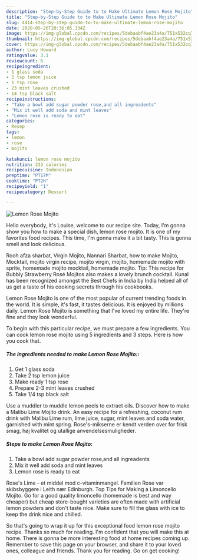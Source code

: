 ```yaml
---
description: "Step-by-Step Guide to to Make Ultimate Lemon Rose Mojito"
title: "Step-by-Step Guide to to Make Ultimate Lemon Rose Mojito"
slug: 4414-step-by-step-guide-to-to-make-ultimate-lemon-rose-mojito
date: 2020-05-26T20:36:05.334Z
image: https://img-global.cpcdn.com/recipes/5debaabf4ae23a4a/751x532cq70/lemon-rose-mojito-recipe-main-photo.jpg
thumbnail: https://img-global.cpcdn.com/recipes/5debaabf4ae23a4a/751x532cq70/lemon-rose-mojito-recipe-main-photo.jpg
cover: https://img-global.cpcdn.com/recipes/5debaabf4ae23a4a/751x532cq70/lemon-rose-mojito-recipe-main-photo.jpg
author: Lucy Howard
ratingvalue: 3.1
reviewcount: 6
recipeingredient:
- 1 glass soda
- 2 tsp lemon juice
- 1 tsp rose
- 23 mint leaves crushed
- 14 tsp black salt
recipeinstructions:
- "Take a bowl add sugar powder rose,and all ingreadents"
- "Mix it well add soda and mint leaves"
- "Lemon rose is ready to eat"
categories:
- Resep
tags:
- lemon
- rose
- mojito

katakunci: lemon rose mojito
nutrition: 233 calories
recipecuisine: Indonesian
preptime: "PT17M"
cooktime: "PT2H"
recipeyield: "1"
recipecategory: Dessert

---
```



![Lemon Rose Mojito](https://img-global.cpcdn.com/recipes/5debaabf4ae23a4a/751x532cq70/lemon-rose-mojito-recipe-main-photo.jpg)

Hello everybody, it's Louise, welcome to our recipe site. Today, I'm gonna show you how to make a special dish, lemon rose mojito. It is one of my favorites food recipes. This time, I'm gonna make it a bit tasty. This is gonna smell and look delicious.

Rooh afza sharbat, Virgin Mojito, Nannari Sharbat, how to make Mojito, Mocktail, mojito virgin recipe, mojito virgin, mojito, homemade mojito with sprite, homemade mojito mocktail, homemade mojito. Tip: This recipe for Bubbly Strawberry Rosé Mojitos also makes a lovely brunch cocktail. Kunal has been recognized amongst the Best Chefs in India by India helped all of us get a taste of his cooking secrets through his cookbooks.

Lemon Rose Mojito is one of the most popular of current trending foods in the world. It is simple, it's fast, it tastes delicious. It is enjoyed by millions daily. Lemon Rose Mojito is something that I've loved my entire life. They're fine and they look wonderful.


To begin with this particular recipe, we must prepare a few ingredients. You can cook lemon rose mojito using 5 ingredients and 3 steps. Here is how you cook that.

##### The ingredients needed to make Lemon Rose Mojito::

1. Get 1 glass soda
1. Take 2 tsp lemon juice
1. Make ready 1 tsp rose
1. Prepare 2-3 mint leaves crushed
1. Take 1/4 tsp black salt


Use a muddler to muddle lemon peels to extract oils. Discover how to make a Malibu Lime Mojito drink. An easy recipe for a refreshing, coconut rum drink with Malibu Lime rum, lime juice, sugar, mint leaves and soda water, garnished with mint spring. Rose&#39;s-mikserne er kendt verden over for frisk smag, høj kvalitet og utallige anvendelsesmuligheder. 

##### Steps to make Lemon Rose Mojito:

1. Take a bowl add sugar powder rose,and all ingreadents
1. Mix it well add soda and mint leaves
1. Lemon rose is ready to eat


Rose&#39;s Lime - et middel mod c-vitaminmangel. Familien Rose var skibsbyggere i Leith nær Edinburgh. Top Tips for Making a Limoncello Mojito. Go for a good quality limoncello (homemade is best and way cheaper) but cheap store-bought varieties are often made with artificial lemon powders and don&#39;t taste nice. Make sure to fill the glass with ice to keep the drink nice and chilled. 

So that's going to wrap it up for this exceptional food lemon rose mojito recipe. Thanks so much for reading. I'm confident that you will make this at home. There is gonna be more interesting food at home recipes coming up. Remember to save this page on your browser, and share it to your loved ones, colleague and friends. Thank you for reading. Go on get cooking!
